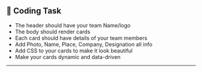 ## 🧐 Coding Task

- The header should have your team Name/logo
- The body should render cards
- Each card should have details of your team members
- Add Photo, Name, Place, Company, Designation all info
- Add CSS to your cards to make it look beautiful
- Make your cards dynamic and data-driven

---

<!-- ![Image](https://github.com/gavandivya/NamasteReact/blob/sessionOne/Lecture2/assets/nav.png) -->
